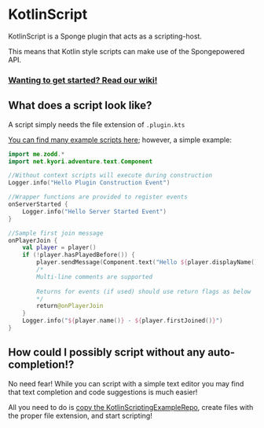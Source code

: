 # KotlinScript

KotlinScript is a Sponge plugin that acts as a scripting-host.

This means that Kotlin style scripts can make use of the Spongepowered API.

### [Wanting to get started? Read our wiki!](https://github.com/DrZoddiak/KotlinScript/wiki)

## What does a script look like?

A script simply needs the file extension of `.plugin.kts`

[You can find many example scripts here](https://github.com/DrZoddiak/KotlinScript/tree/master/host/run/config/scripting-host/scripts);
however, a simple example:
```kotlin 
import me.zodd.*
import net.kyori.adventure.text.Component

//Without context scripts will execute during construction
Logger.info("Hello Plugin Construction Event")

//Wrapper functions are provided to register events
onServerStarted {
    Logger.info("Hello Server Started Event")
}

//Sample first join message
onPlayerJoin {
    val player = player()
    if (!player.hasPlayedBefore()) {
        player.sendMessage(Component.text("Hello ${player.displayName()}"))
        /*
        Multi-line comments are supported
        
        Returns for events (if used) should use return flags as below
        */
        return@onPlayerJoin
    }
    Logger.info("${player.name()} - ${player.firstJoined()}")
}
```

## How could I possibly script without any auto-completion!?
No need fear! While you can script with a simple text editor
you may find that text completion and code suggestions is much easier!

All you need to do is [copy the KotlinScriptingExampleRepo](https://github.com/DrZoddiak/KotlinScriptingExampleRepo), 
create files with the proper file extension, and start scripting!
